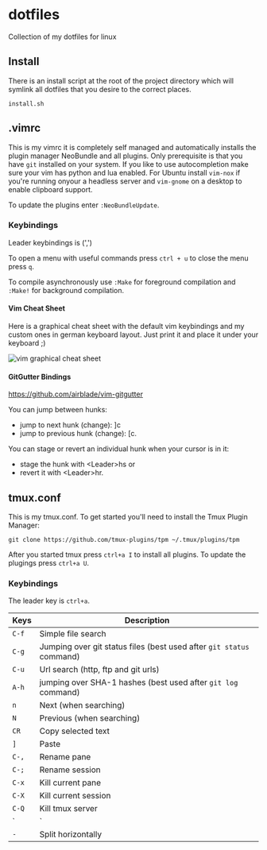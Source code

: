 # dotfiles
Collection of my dotfiles for linux

## Install

There is an install script at the root of the project directory which will
symlink all dotfiles that you desire to the correct places.

    install.sh

## .vimrc

This is my vimrc it is completely self managed and automatically installs the
plugin manager NeoBundle and all plugins. Only prerequisite is that you have
`git` installed on your system. If you like to use autocompletion make sure
your vim has python and lua enabled. For Ubuntu install `vim-nox` if you're
running onyour a headless server and `vim-gnome` on a desktop to enable
clipboard support.

To update the plugins enter `:NeoBundleUpdate`.

### Keybindings

Leader keybindings is (',')

To open a menu with useful commands press `ctrl + u` to close the menu press
`q`.

To compile asynchronously use `:Make` for foreground compilation and `:Make!`
for background compilation.

#### Vim Cheat Sheet

Here is a graphical cheat sheet with the default vim keybindings and my custom
ones in german keyboard layout. Just print it and place it under your keyboard
;)

![vim graphical cheat sheet](https://sappo/dotfiles/master/vim_cheat_sheet.png)

#### GitGutter Bindings
https://github.com/airblade/vim-gitgutter

You can jump between hunks:
* jump to next hunk (change): ]c
* jump to previous hunk (change): [c.

You can stage or revert an individual hunk when your cursor is in it:
* stage the hunk with \<Leader\>hs or
* revert it with \<Leader\>hr.

## tmux.conf

This is my tmux.conf. To get started you'll need to install the Tmux Plugin
Manager:

```
git clone https://github.com/tmux-plugins/tpm ~/.tmux/plugins/tpm
```

After you started tmux press `ctrl+a I` to install all plugins. To update the
plugings press `ctrl+a U`.

### Keybindings

The leader key is `ctrl+a`.

Keys        | Description
------------|------------
`C-f`       | Simple file search
`C-g`       | Jumping over git status files (best used after `git status` command)
`C-u`       | Url search (http, ftp and git urls)
`A-h`       | jumping over SHA-1 hashes (best used after `git log` command)
`n`         | Next (when searching)
`N`         | Previous (when searching)
`CR`        | Copy selected text
`]`         | Paste
`C-,`       | Rename pane
`C-;`       | Rename session
`C-x`       | Kill current pane
`C-X`       | Kill current session
`C-Q`       | Kill tmux server
`|`         | Split vertically
`-`         | Split horizontally
